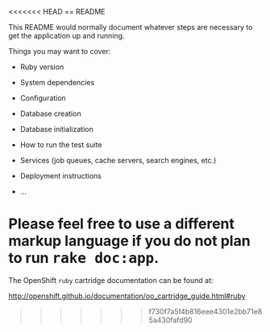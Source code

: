 <<<<<<< HEAD
== README

This README would normally document whatever steps are necessary to get the
application up and running.

Things you may want to cover:

* Ruby version

* System dependencies

* Configuration

* Database creation

* Database initialization

* How to run the test suite

* Services (job queues, cache servers, search engines, etc.)

* Deployment instructions

* ...


Please feel free to use a different markup language if you do not plan to run
<tt>rake doc:app</tt>.
=======
The OpenShift `ruby` cartridge documentation can be found at:

http://openshift.github.io/documentation/oo_cartridge_guide.html#ruby
>>>>>>> f730f7a5f4b816eee4301e2bb71e85a430fafd90
